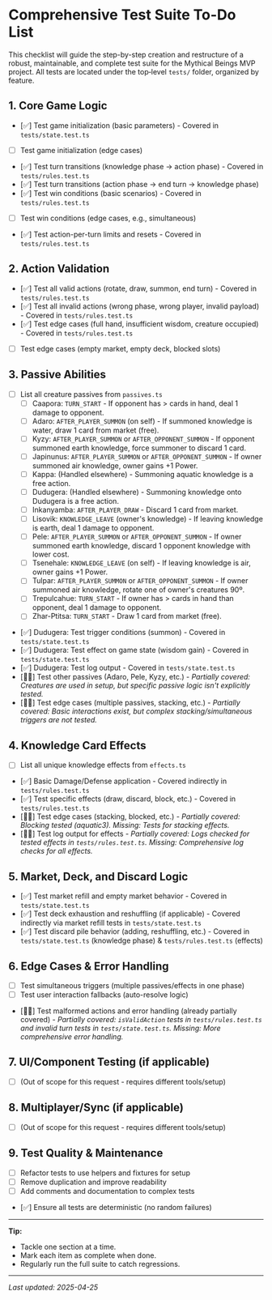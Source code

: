 # Comprehensive Test Suite To-Do List

This checklist will guide the step-by-step creation and restructure of a robust, maintainable, and complete test suite for the Mythical Beings MVP project. All tests are located under the top‑level `tests/` folder, organized by feature.

## 1. Core Game Logic
- [✅] Test game initialization (basic parameters) - Covered in `tests/state.test.ts`
- [ ] Test game initialization (edge cases)
- [✅] Test turn transitions (knowledge phase -> action phase) - Covered in `tests/rules.test.ts`
- [✅] Test turn transitions (action phase -> end turn -> knowledge phase)
- [✅] Test win conditions (basic scenarios) - Covered in `tests/rules.test.ts`
- [ ] Test win conditions (edge cases, e.g., simultaneous)
- [✅] Test action-per-turn limits and resets - Covered in `tests/rules.test.ts`

## 2. Action Validation
- [✅] Test all valid actions (rotate, draw, summon, end turn) - Covered in `tests/rules.test.ts`
- [✅] Test all invalid actions (wrong phase, wrong player, invalid payload) - Covered in `tests/rules.test.ts`
- [✅] Test edge cases (full hand, insufficient wisdom, creature occupied) - Covered in `tests/rules.test.ts`
- [ ] Test edge cases (empty market, empty deck, blocked slots)

## 3. Passive Abilities
- [ ] List all creature passives from `passives.ts`
  - [ ] Caapora: `TURN_START` - If opponent has > cards in hand, deal 1 damage to opponent.
  - [ ] Adaro: `AFTER_PLAYER_SUMMON` (on self) - If summoned knowledge is water, draw 1 card from market (free).
  - [ ] Kyzy: `AFTER_PLAYER_SUMMON` or `AFTER_OPPONENT_SUMMON` - If opponent summoned earth knowledge, force summoner to discard 1 card.
  - [ ] Japinunus: `AFTER_PLAYER_SUMMON` or `AFTER_OPPONENT_SUMMON` - If owner summoned air knowledge, owner gains +1 Power.
  - [ ] Kappa: (Handled elsewhere) - Summoning aquatic knowledge is a free action.
  - [ ] Dudugera: (Handled elsewhere) - Summoning knowledge onto Dudugera is a free action.
  - [ ] Inkanyamba: `AFTER_PLAYER_DRAW` - Discard 1 card from market.
  - [ ] Lisovik: `KNOWLEDGE_LEAVE` (owner's knowledge) - If leaving knowledge is earth, deal 1 damage to opponent.
  - [ ] Pele: `AFTER_PLAYER_SUMMON` or `AFTER_OPPONENT_SUMMON` - If owner summoned earth knowledge, discard 1 opponent knowledge with lower cost.
  - [ ] Tsenehale: `KNOWLEDGE_LEAVE` (on self) - If leaving knowledge is air, owner gains +1 Power.
  - [ ] Tulpar: `AFTER_PLAYER_SUMMON` or `AFTER_OPPONENT_SUMMON` - If owner summoned air knowledge, rotate one of owner's creatures 90º.
  - [ ] Trepulcahue: `TURN_START` - If owner has > cards in hand than opponent, deal 1 damage to opponent.
  - [ ] Zhar-Ptitsa: `TURN_START` - Draw 1 card from market (free).
- [✅] Dudugera: Test trigger conditions (summon) - Covered in `tests/state.test.ts`
- [✅] Dudugera: Test effect on game state (wisdom gain) - Covered in `tests/state.test.ts`
- [✅] Dudugera: Test log output - Covered in `tests/state.test.ts`
- [🤼🏾] Test other passives (Adaro, Pele, Kyzy, etc.) - *Partially covered: Creatures are used in setup, but specific passive logic isn't explicitly tested.*
- [🤼🏾] Test edge cases (multiple passives, stacking, etc.) - *Partially covered: Basic interactions exist, but complex stacking/simultaneous triggers are not tested.*

## 4. Knowledge Card Effects
- [ ] List all unique knowledge effects from `effects.ts`
- [✅] Basic Damage/Defense application - Covered indirectly in `tests/rules.test.ts`
- [✅] Test specific effects (draw, discard, block, etc.) - Covered in `tests/rules.test.ts`
- [🤼🏾] Test edge cases (stacking, blocked, etc.) - *Partially covered: Blocking tested (aquatic3). Missing: Tests for stacking effects.*
- [🤼🏾] Test log output for effects - *Partially covered: Logs checked for tested effects in `tests/rules.test.ts`. Missing: Comprehensive log checks for all effects.*

## 5. Market, Deck, and Discard Logic
- [✅] Test market refill and empty market behavior - Covered in `tests/state.test.ts`
- [✅] Test deck exhaustion and reshuffling (if applicable) - Covered indirectly via market refill tests in `tests/state.test.ts`
- [✅] Test discard pile behavior (adding, reshuffling, etc.) - Covered in `tests/state.test.ts` (knowledge phase) & `tests/rules.test.ts` (effects)

## 6. Edge Cases & Error Handling
- [ ] Test simultaneous triggers (multiple passives/effects in one phase)
- [ ] Test user interaction fallbacks (auto-resolve logic)
- [🤼🏾] Test malformed actions and error handling (already partially covered) - *Partially covered: `isValidAction` tests in `tests/rules.test.ts` and invalid turn tests in `tests/state.test.ts`. Missing: More comprehensive error handling.*

## 7. UI/Component Testing (if applicable)
- [ ] (Out of scope for this request - requires different tools/setup)

## 8. Multiplayer/Sync (if applicable)
- [ ] (Out of scope for this request - requires different tools/setup)

## 9. Test Quality & Maintenance
- [ ] Refactor tests to use helpers and fixtures for setup
- [ ] Remove duplication and improve readability
- [ ] Add comments and documentation to complex tests
- [✅] Ensure all tests are deterministic (no random failures)

---

**Tip:**
- Tackle one section at a time.
- Mark each item as complete when done.
- Regularly run the full suite to catch regressions.

---

*Last updated: 2025-04-25*
